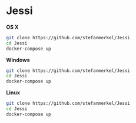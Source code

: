 # Jessi

**OS X**
```bash
git clone https://github.com/stefanmerkel/Jessi
cd Jessi
docker-compose up
```

**Windows**
```bash
git clone https://github.com/stefanmerkel/Jessi
cd Jessi
docker-compose up
```

**Linux**
```bash
git clone https://github.com/stefanmerkel/Jessi
cd Jessi
docker-compose up
```